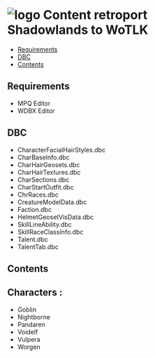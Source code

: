 # ![logo](https://dream-eden.eu/download/img/WS.png) Content retroport Shadowlands to WoTLK

* [Requirements](#requirements)
* [DBC](#dbc)
* [Contents](#contents)

## Requirements
+ MPQ Editor
+ WDBX Editor
## DBC
+ CharacterFacialHairStyles.dbc
+ CharBaseInfo.dbc
+ CharHairGeosets.dbc
+ CharHairTextures.dbc
+ CharSections.dbc
+ CharStartOutfit.dbc
+ ChrRaces.dbc
+ CreatureModelData.dbc
+ Faction.dbc
+ HelmetGeosetVisData.dbc
+ SkillLineAbility.dbc
+ SkillRaceClassInfo.dbc
+ Talent.dbc
+ TalentTab.dbc


## Contents

## Characters :
+ Goblin
+ Nightborne
+ Pandaren
+ Voidelf
+ Vulpera
+ Worgen